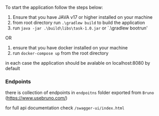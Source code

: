 To start the application follow the steps below:
1. Ensure that you have JAVA v17 or higher installed on your machine
2. from root directory run `.\gradlew build` to build the application
3. run `java -jar .\build\libs\task-1.0.jar` or `.\gradlew bootrun'

OR

1. ensure that you have docker installed on your machine
2. run `docker-compose up` from the root directory

in each case the application should be avalable on localhost:8080 by default


### Endpoints
there is collection of endpoints in `endpoitns` folder exported from `Bruno` (https://www.usebruno.com/)

for full api documentation check `/swagger-ui/index.html`
